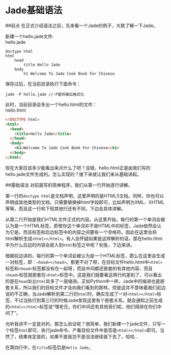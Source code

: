 # Jade基础语法

##前点
在正式介绍语法之前，先来看一个Jade的例子，大致了解一下Jade。

新建一个hello.jade文件:<br>
hello.jade
```jade
doctype html
html
	head
		title Hello Jade
	body
		h1 Welcome To Jade Cook Book For Chinese
```
保存过后，在当前目录执行下面命令：
```
jade -P hello.jade //-P是将输出格式化
```
此时，当前目录会多出一个hello.html的文件：<br>
hello.html
```html
<!DOCTYPE html>
<html>
  <head>
    <title>Hello Jade</title>
  </head>
  <body>
    <h1>Welcome To Jade Cook Book For Chinese</h1>
  </body>
</html>
```
现在大家应该多少能看出来点什么了吧？没错，hello.html正是由我们写的hello.jade文件生成的。怎么实现的？接下来就让我们来从基础讲起。

##基础语法
对前面写的简单程序，我们从第一行开始逐行讲解。

第一行的`doctype html`是文档声明，这里声明的是HTML5文档。同样，你也可以声明成其他类型的文档，只需要替换掉html字段即可，比如声明为XML、XHTML等等。而且这一行和下班其他行还有不同，下边会具体讲解。

从第二行开始是我们HTML文件正式的内容。从这里开始，每行的第一个单词会被认为是一个HTML标签，即使你这个单词并不是HTML中的标签，Jade依然会认为它是。而且标签和后边标签中的内容之间要有一个空格符。因此在这里会将html解析生成`<html></html>`。有人会怀疑如果是这样解析的话，那在hello.html中为什么后边的内容会嵌入到`html`标签之中呢？别急，下边来讲。

根据前边讲的，每行的第一个单词会被认为是一个HTML标签，那么在这里会生成一对标签，即：`<head></head>`。那更不对了呀，在目标文件hello.html中`<html>`标签和`<head>`标签都没有在一起呀，而且中间都还嵌套的有其他内容，而且`<head>`标签就嵌套在`<html>`标签中。这是我们就要看这两行的差别了，可以看出的是在`head`处比`html`处多了一层缩进。正如Python中一样，Jade中的缩进也是嵌套关系，所以我们的目标文件才会向我们看到的那样。但是这并不意味着我们前边说的不正确，当Jade解析到第二行的`html`时，确实生成了一对`<html></html>`标签，不过当执行到第三行的时候Jade发现这里有个嵌套关系，就会通知之前生成的`<html></html>`标签说“嘿老兄，你们中间还有其他哥们呢，他们得排在你们中间了”。

光听我讲不一定是对的，那怎么验证呢？很简单，我们新建一个jade文件，只写一个标签`html`即可，执行jade命令，产看目标文件中是否是`<html></html>`即可。当然了，结果肯定是的，如果不是我岂不是没法继续装下去了，哈哈...

在第四行中，在`title`标签后是`Hello Jade`。


